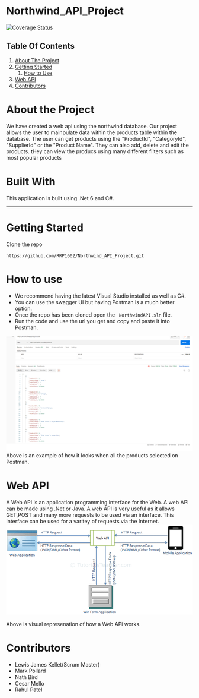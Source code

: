 # Northwind_API_Project 
[![Coverage Status](https://coveralls.io/repos/github/RRP1602/Northwind_API_Project/badge.svg?branch=ci)](https://coveralls.io/github/RRP1602/Northwind_API_Project?branch=ci)

## Table Of Contents

1. [About The Project](#about-the-project)
2. [Getting Started](#getting-started)  
    1. [How to Use](#how-to-use)
3. [Web API](#web-api)
4. [Contributors](#contributors) 

# About the Project
We have created a web api using the northwind database. Our project allows the user to mainpulate data within the products table within the database. The user can get products using the "ProductId", "CategoryId", "SupplierId" or the "Product Name". They can also add, delete and edit the products. tHey can view the producs using many different filters such as most popular products

# Built With
 This application is built using .Net 6 and C#.

---
# Getting Started 
Clone the repo 
```
https://github.com/RRP1602/Northwind_API_Project.git 
```
# How to use
- We recommend having the latest Visual Studio installed as well as C#. 
- You can use the swagger UI but having Postman is a much better option. 
- Once the repo has been cloned open the ``` NorthwindAPI.sln``` file. 
- Run the code and use the url you get and copy and paste it into Postman. 

![Postman](README_Screenshots/postman_screenshot.PNG)
Above is an example of how it looks when all the products selected on Postman. 


# Web API
A Web API is an application programming interface for the Web. A web API can be made using .Net or Java. A web API is very useful as it allows GET,POST and many more requests to be used via an interface. This interface can be used for a varitey of requests via the Internet.
![WebApi](README_Screenshots/webapi_screenshots.PNG)

Above is visual represenation of how a Web APi works. 



# Contributors 
- Lewis James Kellet(Scrum Master)
- Mark Pollard
- Nath Bird
- Cesar Mello
- Rahul Patel

